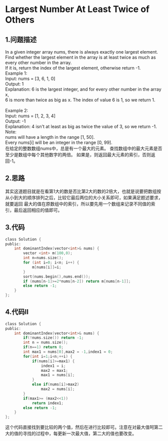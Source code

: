 Largest Number At Least Twice of Others
===

1.问题描述
---

In a given integer array nums, there is always exactly one largest element.<br>
Find whether the largest element in the array is at least twice as much as every other number in the array.<br>
If it is, return the index of the largest element, otherwise return -1.<br>
Example 1:<br>
Input: nums = [3, 6, 1, 0]<br>
Output: 1<br>
Explanation: 6 is the largest integer, and for every other number in the array x,<br>
6 is more than twice as big as x.  The index of value 6 is 1, so we return 1.<br>
 <br>
Example 2:<br>
Input: nums = [1, 2, 3, 4]<br>
Output: -1<br>
Explanation: 4 isn't at least as big as twice the value of 3, so we return -1.<br>
Note:<br>
nums will have a length in the range [1, 50].<br>
Every nums[i] will be an integer in the range [0, 99].<br>
在给定的整数数组nums中，总是有一个最大的元素。
查找数组中的最大元素是否至少是数组中每个其他数字的两倍。
如果是，则返回最大元素的索引，否则返回-1。

2.思路
---

其实这道题目就是在看第1大的数是否比第2大的数的2倍大，也就是说要把数组按从小到大的顺序排列之后，比较它最后两位的大小关系即可，如果满足题述要求，就要返回
最大的值在原数组中的索引，所以要先用一个数组来记录不同值的索引，最后返回相应的值即可。

3.代码
---

```c
class Solution {
public:
    int dominantIndex(vector<int>& nums) {
        vector <int> m(100,0);
        int n=nums.size();
        for (int i=0; i<n; i++) {
            m[nums[i]]=i;
        }
        sort(nums.begin(),nums.end());
        if (nums[n-1]>=2*nums[n-2]) return m[nums[n-1]];
        else return -1;
    }
};
```

4.代码II
---

```c
class Solution {
public:
    int dominantIndex(vector<int>& nums) {
        if(!nums.size()) return -1;
        int n = nums.size();
        if(n==1) return 0;
        int max1 = nums[0],max2 = -1,index1 = 0;
        for(int i=1;i<n;++i) {
        	if(nums[i]>=max1) {
        		index1 = i;
                max2 = max1;
        		max1 = nums[i];
        	}
            else if(nums[i]>max2)
                max2 = nums[i];
        }
        if(max1>= (max2<<1))
        	return index1;
        else return -1;
    }
};
```

这个代码直接找到要比较的两个值，然后在进行比较即可。注意在对最大值呵第二大的值的寻找的过程中，每更新一次最大值，第二大的值也要改变。
